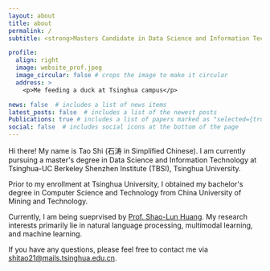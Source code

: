 ```yaml
---
layout: about
title: about
permalink: /
subtitle: <strong>Masters Candidate in Data Science and Information Technology, Tsinghua University<strong>

profile:
  align: right
  image: website_prof.jpeg
  image_circular: false # crops the image to make it circular
  address: >
    <p>Me feeding a duck at Tsinghua campus</p>

news: false  # includes a list of news items
latest_posts: false  # includes a list of the newest posts
Publications: true # includes a list of papers marked as "selected={true}"
social: false  # includes social icons at the bottom of the page
---
```


Hi there! My name is Tao Shi (石涛 in Simplified Chinese). I am currently pursuing a master's degree in Data Science and Information Technology at Tsinghua-UC Berkeley Shenzhen Institute (TBSI), Tsinghua University.

Prior to my enrollment at Tsinghua University, I obtained my bachelor's degree in Computer Science and Technology from China University of Mining and Technology.

Currently, I am being sueprvised by [Prof. Shao-Lun Huang](https://sites.google.com/view/slhuang/home). My research interests primarily lie in natural language processing, multimodal learning, and machine learning.

If you have any questions, please feel free to contact me via [shitao21@mails.tsinghua.edu.cn](mailto:shitao21@mails.tsinghua.edu.cn).

<!-- Write your biography here. Tell the world about yourself. Link to your favorite [subreddit](http://reddit.com). You can put a picture in, too. The code is already in, just name your picture `prof_pic.jpg` and put it in the `img/` folder.

Put your address / P.O. box / other info right below your picture. You can also disable any of these elements by editing `profile` property of the YAML header of your `_pages/about.md`. Edit `_bibliography/papers.bib` and Jekyll will render your [publications page](/al-folio/publications/) automatically.

Link to your social media connections, too. This theme is set up to use [Font Awesome icons](http://fortawesome.github.io/Font-Awesome/) and [Academicons](https://jpswalsh.github.io/academicons/), like the ones below. Add your Facebook, Twitter, LinkedIn, Google Scholar, or just disable all of them. -->
